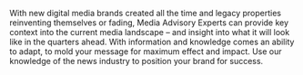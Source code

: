 <p>
              With new digital media brands created all the time and legacy
              properties reinventing themselves or fading,<span class="font-[Poppins] font-bold"> Media Advisory <span class="text-blue"> Experts</span></span> can provide key context into the current media landscape –
              and insight into what it will look like in the quarters ahead. With
              information and knowledge comes an ability to adapt, to mold your
              message for maximum effect and impact. Use our knowledge of the
              news industry to position your brand for success.
            </p>
